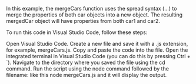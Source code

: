 In this example, the mergeCars function uses the spread syntax (...) to merge the properties of both car objects into a new object. The resulting mergedCar object will have properties from both car1 and car2.


To run this code in Visual Studio Code, follow these steps:

Open Visual Studio Code.
Create a new file and save it with a .js extension, for example, mergeCars.js.
Copy and paste the code into the file.
Open the integrated terminal in Visual Studio Code (you can do this by pressing Ctrl + `).
Navigate to the directory where you saved the file using the cd command.
Run the script using the node command followed by the filename:
like this 
node mergeCars.js
and it will display the output.

